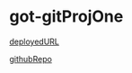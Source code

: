 # got-gitProjOne

[deployedURL](https://andyan7.github.io/got-gitProjOne/)

[githubRepo](https://github.com/AndyAn7/got-gitProjOne)